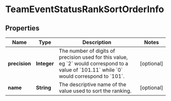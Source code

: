 # TeamEventStatusRankSortOrderInfo

## Properties
Name | Type | Description | Notes
------------ | ------------- | ------------- | -------------
**precision** | **Integer** | The number of digits of precision used for this value, eg &#x60;2&#x60; would correspond to a value of &#x60;101.11&#x60; while &#x60;0&#x60; would correspond to &#x60;101&#x60;. |  [optional]
**name** | **String** | The descriptive name of the value used to sort the ranking. |  [optional]
